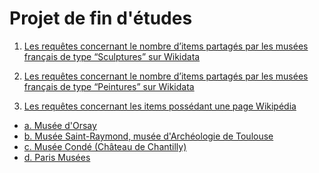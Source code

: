 # Projet de fin d'études


1) [Les requêtes concernant le nombre d’items partagés par les musées français de type “Sculptures” sur Wikidata](RequetesSculptures.md)


2) [Les requêtes concernant le nombre d’items partagés par les musées français de type “Peintures” sur Wikidata](RequetesPeintures.md)


3) [Les requêtes concernant les items possédant une page Wikipédia](RequetesLienOrsay.md) 
* [a. Musée d'Orsay](RequetesLienOrsay.md)
* [b. Musée Saint-Raymond, musée d'Archéologie de Toulouse](RequetesLienStRaymond.md)
* [c. Musée Condé (Château de Chantilly)](RequetesLienConde.md)
* [d. Paris Musées](RequetesLienParisMusees.md)

